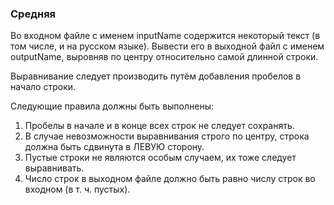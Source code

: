 ### Средняя

Во входном файле с именем inputName содержится некоторый текст
(в том числе, и на русском языке).
Вывести его в выходной файл с именем outputName, выровняв по центру
относительно самой длинной строки.

Выравнивание следует производить путём добавления пробелов в начало строки.

Следующие правила должны быть выполнены:
1. Пробелы в начале и в конце всех строк не следует сохранять.
2. В случае невозможности выравнивания строго по центру, строка 
должна быть сдвинута в ЛЕВУЮ сторону.
3. Пустые строки не являются особым случаем, их тоже следует выравнивать.
4. Число строк в выходном файле должно быть равно числу строк 
во входном (в т. ч. пустых).